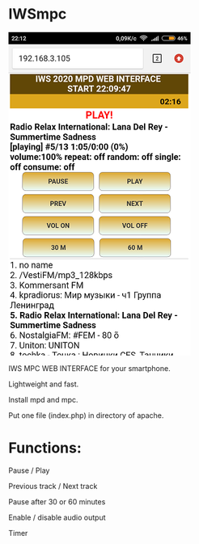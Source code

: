 # IWSmpc

![Screenshot](iwsmpc.png)

IWS MPC WEB INTERFACE for your smartphone.

Lightweight and fast. 

Install mpd and mpc.

Put one file (index.php) in directory of apache. 


# Functions:

Pause / Play

Previous track / Next track

Pause after 30 or 60 minutes

Enable / disable audio output

Timer
